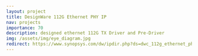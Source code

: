 ```yaml
---
layout: project
title: DesignWare 112G Ethernet PHY IP
nav: projects
importance: 70
description: designed ethernet 112G TX Driver and Pre-Driver
img: /assets/img/eye_diagram.jpg
redirect: https://www.synopsys.com/dw/ipdir.php?ds=dwc_112g_ethernet_phy
---
```

